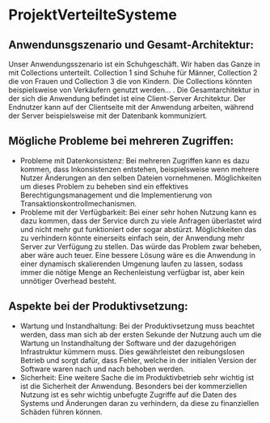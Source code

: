 # ProjektVerteilteSysteme
## Anwendunsgszenario und Gesamt-Architektur:
Unser Anwendungsszenario ist ein Schuhgeschäft. Wir haben das Ganze in  mit Collections unterteilt. Collection 1 sind Schuhe für Männer, Collection 2 die von Frauen und Collection 3 die von Kindern. Die Collections könnten beispielsweise von Verkäufern genutzt werden... . Die Gesamtarchitektur in der sich die Anwendung befindet ist eine Client-Server Architektur. Der Endnutzer kann auf der Clientseite mit der Anwendung arbeiten, während der Server beispielsweise mit der Datenbank kommuniziert.
## Mögliche Probleme bei mehreren Zugriffen:
* Probleme mit Datenkonsistenz: Bei mehreren Zugriffen kann es dazu kommen, dass Inkonsistenzen entstehen, beispielsweise wenn mehrere Nutzer Änderungen an den selben Dateien vornehmenen. Möglichkeiten um dieses Problem zu beheben sind ein effektives Berechtigungsmanagement und die Implementierung von Transaktionskontrollmechanismen.
* Probleme mit der Verfügbarkeit: Bei einer sehr hohen Nutzung kann es dazu kommen, dass der Service durch zu viele Anfragen überlastet wird und nicht mehr gut funktioniert oder sogar abstürzt. Möglichkeiten das zu verhindern könnte einerseits einfach sein, der Anwendung mehr Server zur Verfügung zu stellen. Das würde das Problem zwar beheben, aber wäre auch teuer. Eine bessere Lösung wäre es die Anwendung in einer dynamisch skalierenden Umgenung laufen zu lassen, sodass immer die nötige Menge an Rechenleistung verfügbar ist, aber kein unnötiger Overhead besteht. 
## Aspekte bei der Produktivsetzung:
* Wartung und Instandhaltung: Bei der Produktivsetzung muss beachtet werden, dass man sich ab der ersten Sekunde der Nutzung auch um die Wartung un Instandhaltung der Software und der dazugehörigen Infrastruktur kümmern muss. Dies gewährleistet den reibungslosen Betrieb und sorgt dafür, dass Fehler, welche in der initialen Version der Software waren nach und nach behoben werden.
* Sicherheit: Eine weitere Sache die im Produktivbetrieb sehr wichtig ist ist die Sicherheit der Anwendung. Besonders bei der kommerziellen Nutzung ist es sehr wichtig unbefugte Zugriffe auf die Daten des Systems und Änderungen daran zu verhindern, da diese zu finanziellen Schäden führen können.
